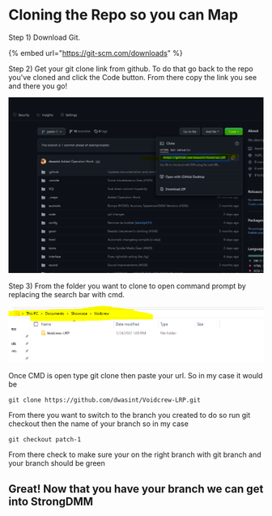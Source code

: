 # Cloning the Repo so you can Map

Step 1) Download Git.

{% embed url="https://git-scm.com/downloads" %}

Step 2) Get your git clone link from github. To do that go back to the repo you've cloned and click the Code button. From there copy the link you see and there you go!

![](<../../.gitbook/assets/image (42).png>)

Step 3) From the folder you want to clone to open command prompt by replacing the search bar with cmd.

![](<../../.gitbook/assets/image (34).png>)

Once CMD is open type git clone then paste your url. So in my case it would be

```
git clone https://github.com/dwasint/Voidcrew-LRP.git   
```

From there you want to switch to the branch you created to do so run git checkout then the name of your branch so in my case

```
git checkout patch-1
```

From there check to make sure your on the right branch with git branch and your branch should be green

## Great! Now that you have your branch we can get into StrongDMM
